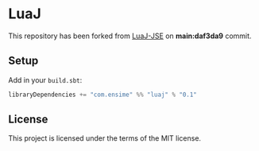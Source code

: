 # LuaJ

This repository has been forked from [LuaJ-JSE][luaj-jse] on **main:daf3da9** commit.

## Setup

Add in your `build.sbt`:

```scala
libraryDependencies += "com.ensime" %% "luaj" % "0.1"
```

## License

This project is licensed under the terms of the MIT license.

[luaj-jse]: https://github.com/luaj/luaj
